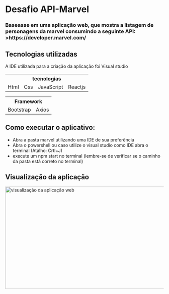   <h1> Desafio API-Marvel </h1>
  
  <h3>Baseasse em uma aplicação web, que mostra a listagem de
personagens da marvel consumindo a seguinte API:  >https://developer.marvel.com/</h3>
  

  <h2>Tecnologias utilizadas</h2>
  <p>A IDE utilizada para a criação da aplicação foi Visual studio</p>

  <table>
    <tr>
      <th colspan="4">tecnologias</th>
    </tr>
    <tr>
        <td>Html</td>
        <td>Css</td>
        <td>JavaScript</td>
        <td>Reactjs</td>
    </tr>  
  </table>
  
  <table> 
    <tr>
      <th colspan="2">  Framework </th>
    </tr>
    <tr>
      <td>Bootstrap</td>
      <td>Axios</td>
    </tr>
   </table>
   <h2>Como executar o aplicativo: </h2>
    <ul>
      <li>Abra a pasta marvel utilizando uma IDE de sua preferência</li>
      <li>Abra o powershell ou caso utilize o visual studio  como IDE abra o terminal (Atalho: Crtl+J) </li>
      <li>execute um npm start no terminal (lembre-se de verificar se o caminho da pasta está correto no terminal)</li>
    </ul>
    <h2> Visualização da aplicação </h2>
  
   <p>
      <img width="600" height="324" src="src/image/ezgif.com-gif-maker.gif" alt="visualização da aplicação web"></img>
   </p>
